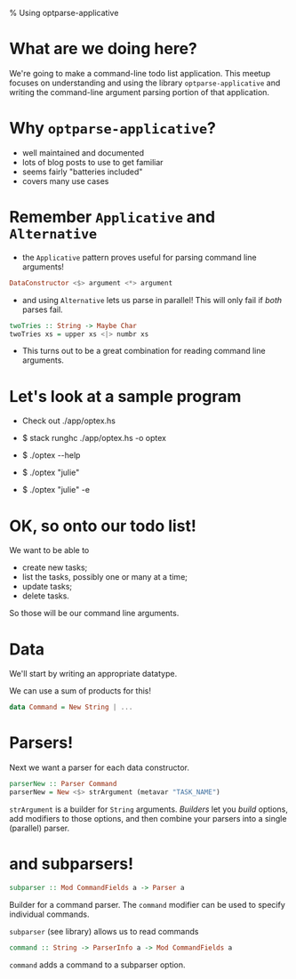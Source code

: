 % Using optparse-applicative

# What are we doing here?  

We're going to make a command-line todo list application. This meetup focuses on understanding and using the library `optparse-applicative` and writing the command-line argument parsing portion of that application.

# Why `optparse-applicative`?  

- well maintained and documented  
- lots of blog posts to use to get familiar  
- seems fairly "batteries included"
- covers many use cases

# Remember `Applicative` and `Alternative`  

- the `Applicative` pattern proves useful for parsing command line arguments!  
```haskell
DataConstructor <$> argument <*> argument
```

- and using `Alternative` lets us parse in parallel! This will only fail if *both* parses fail.
```haskell
twoTries :: String -> Maybe Char
twoTries xs = upper xs <|> numbr xs
```
- This turns out to be a great combination for reading command line arguments.

# Let's look at a sample program

- Check out ./app/optex.hs


- $ stack runghc ./app/optex.hs -o optex
- $ ./optex --help
- $ ./optex "julie"
- $ ./optex "julie" -e

# OK, so onto our todo list!

We want to be able to
- create new tasks;  
- list the tasks, possibly one or many at a time;
- update tasks;
- delete tasks.

So those will be our command line arguments.

# Data

We'll start by writing an appropriate datatype.  

We can use a sum of products for this!
```haskell
data Command = New String | ...
```

# Parsers!

Next we want a parser for each data constructor.

```haskell
parserNew :: Parser Command
parserNew = New <$> strArgument (metavar "TASK_NAME")
```
`strArgument` is a builder for `String` arguments. *Builders* let you *build* options, add modifiers to those options, and then combine your parsers into a single (parallel) parser.

# and subparsers!

```haskell
subparser :: Mod CommandFields a -> Parser a
```

Builder for a command parser. The `command` modifier can be used to specify individual commands.

`subparser` (see library) allows us to read commands

```haskell
command :: String -> ParserInfo a -> Mod CommandFields a
```
`command` adds a command to a subparser option.
